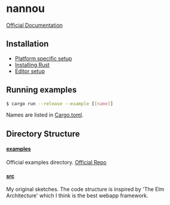 # nannou

[Official Documentation](https://guide.nannou.cc/welcome.html)

## Installation

- [Platform specific setup](https://guide.nannou.cc/getting_started/platform-specific_setup.html)
- [Installing Rust](https://guide.nannou.cc/getting_started/installing_rust.html)
- [Editor setup](https://guide.nannou.cc/getting_started/editor_setup.html)

## Running examples

```bash
$ cargo run --release --example [[name]]
```

Names are listed in [Cargo.toml](./Cargo.toml).

## Directory Structure

#### [examples](./examples)

Official examples directory. [Official Repo](https://github.com/nannou-org/nannou)

#### [src](./src)

My original sketches. The code structure is inspired by 'The Elm Architecture' which I think is the best webapp framework.
